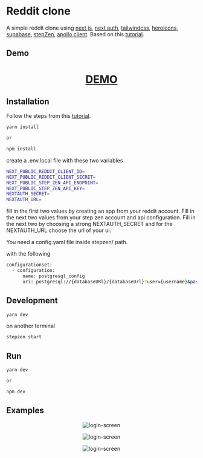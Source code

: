 # Reddit clone

A simple reddit clone using [next js](https://nextjs.org/), [next auth](https://next-auth.js.org/), [tailwindcss](https://tailwindcss.com/), [heroicons](https://heroicons.com/), [supabase](https://supabase.com/), [stepZen](https://stepzen.com/), [apollo client](https://www.apollographql.com/docs/react/). Based on this [tutorial](https://www.youtube.com/watch?v=O0AhmAVzOo4).


## Demo

<div align="center">
  <h1><a href="https://constantine.dev:8080/reddit"> DEMO </a></h1>
</div>

## Installation

Follow the steps from this [tutorial](https://www.youtube.com/watch?v=O0AhmAVzOo4).

```bash
yarn install

or

npm install
```

create a .env.local file with these two variables

```bash
NEXT_PUBLIC_REDDIT_CLIENT_ID=
NEXT_PUBLIC_REDDIT_CLIENT_SECRET=
NEXT_PUBLIC_STEP_ZEN_API_ENDPOINT=
NEXT_PUBLIC_STEP_ZEN_API_KEY=
NEXTAUTH_SECRET=
NEXTAUTH_URL=
```

fill in the first two values by creating an app from your reddit account. Fill in the next two values from your step zen account and api configuration. Fill in the next two by choosing a strong NEXTAUTH_SECRET and for the NEXTAUTH_URL choose the url of your ui.

You need a config.yaml file inside stepzen/ path.

with the following

```bash
configurationset:
  - configuration:
      name: postgresql_config
      uri: postgresql://{databaseURl}/{databaseUrl}?user={username}&password={password}
```

## Development

```bash
yarn dev
```

on another terminal

```bash
stepzen start
```

## Run

```bash
yarn dev

or

npm dev
```

## Examples

<p align="center">
  <img scr="img/img1.jpeg" alt="login-screen"/>
</p>

<p align="center">
  <img scr="img/img2.jpeg" alt="login-screen"/>
</p>

<p align="center">
  <img scr="img/img3.jpeg" alt="login-screen"/>
</p>
